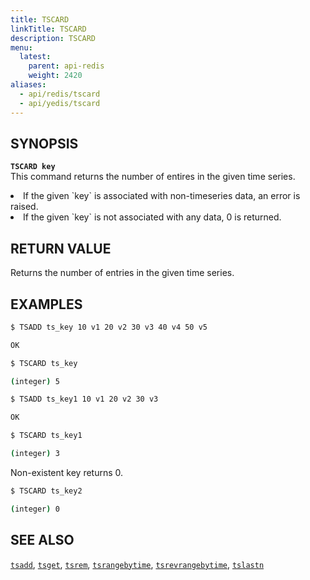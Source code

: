 ```yaml
---
title: TSCARD
linkTitle: TSCARD
description: TSCARD
menu:
  latest:
    parent: api-redis
    weight: 2420
aliases:
  - api/redis/tscard
  - api/yedis/tscard
---
```


## SYNOPSIS
<b>`TSCARD key`</b><br>
This command returns the number of entires in the given time series.

<li>If the given `key` is associated with non-timeseries data, an error is raised.</li>
<li>If the given `key` is not associated with any data, 0 is returned.</li>

## RETURN VALUE
Returns the number of entries in the given time series.

## EXAMPLES
```{.sh .copy .separator-dollar}
$ TSADD ts_key 10 v1 20 v2 30 v3 40 v4 50 v5
```
```sh
OK
```
```{.sh .copy .separator-dollar}
$ TSCARD ts_key
```
```sh
(integer) 5
```
```{.sh .copy .separator-dollar}
$ TSADD ts_key1 10 v1 20 v2 30 v3
```
```sh
OK
```
```{.sh .copy .separator-dollar}
$ TSCARD ts_key1
```
```sh
(integer) 3
```
Non-existent key returns 0.
```{.sh .copy .separator-dollar}
$ TSCARD ts_key2
```
```sh
(integer) 0
```

## SEE ALSO
[`tsadd`](../tsadd/), [`tsget`](../tsget/), [`tsrem`](../tsrem/),
[`tsrangebytime`](../tsrangebytime), [`tsrevrangebytime`](../tsrevrangebytime),
[`tslastn`](../tslastn)
